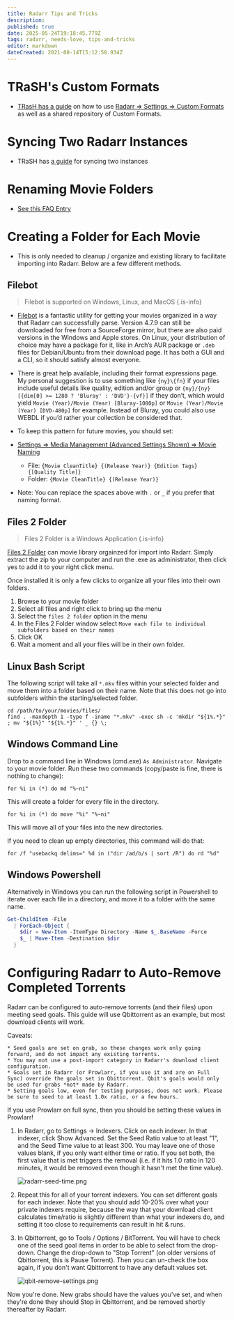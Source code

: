 ```yaml
---
title: Radarr Tips and Tricks
description: 
published: true
date: 2025-05-24T19:18:45.779Z
tags: radarr, needs-love, tips-and-tricks
editor: markdown
dateCreated: 2021-08-14T15:12:58.934Z
---
```


# TRaSH's Custom Formats

- [TRasH has a guide](https://trash-guides.info/Radarr/) on how to use [Radarr => Settings => Custom Formats](/radarr/settings#custom-formats) as well as a shared repository of Custom Formats.

# Syncing Two Radarr Instances

- TRaSH has [a guide](https://trash-guides.info/Radarr/Tips/Sync-2-radarr-sonarr/) for syncing two instances

# Renaming Movie Folders

- [See this FAQ Entry](/radarr/faq#how-can-i-rename-my-movie-folders)

# Creating a Folder for Each Movie

- This is only needed to cleanup / organize and existing library to facilitate importing into Radarr. Below are a few different methods.

## Filebot

> Filebot is supported on Windows, Linux, and MacOS {.is-info}

- [Filebot](https://www.filebot.net/) is a fantastic utility for getting your movies organized in a way that Radarr can successfully parse. Version 4.7.9 can still be downloaded for free from a SourceForge mirror, but there are also paid versions in the Windows and Apple stores. On Linux, your distribution of choice may have a package for it, like in Arch’s AUR package or `.deb` files for Debian/Ubuntu from their download page. It has both a GUI and a CLI, so it should satisfy almost everyone.

- There is great help available, including their format expressions page. My personal suggestion is to use something like `{ny}\{fn}` if your files include useful details like quality, edition and/or group or `{ny}/{ny} [{dim[0] >= 1280 ? 'Bluray' : 'DVD'}-{vf}]` if they don’t, which would yield `Movie (Year)/Movie (Year) [Bluray-1080p]` or `Movie (Year)/Movie (Year) [DVD-480p]` for example. Instead of Bluray, you could also use WEBDL if you’d rather your collection be considered that.

- To keep this pattern for future movies, you should set:

- [Settings => Media Management (Advanced Settings Shown) => Movie Naming](/radarr/settings#media-management)

  - File: `{Movie CleanTitle} {(Release Year)} {Edition Tags} {[Quality Title]}`
  - Folder: `{Movie CleanTitle} {(Release Year)}`

- Note: You can replace the spaces above with `.` or `_` if you prefer that naming format.

## Files 2 Folder

> Files 2 Folder is a Windows Application {.is-info}

[Files 2 Folder](http://www.dcmembers.com/skwire/download/files-2-folder/) can movie library orgainzed for import into Radarr. Simply extract the zip to your computer and run the .exe as administrator, then click yes to add it to your right click menu.

Once installed it is only a few clicks to organize all your files into their own folders.

1. Browse to your movie folder
1. Select all files and right click to bring up the menu
1. Select the `files 2 folder` option in the menu
1. In the Files 2 Folder window select `Move each file to individual subfolders based on their names`
1. Click OK
1. Wait a moment and all your files will be in their own folder.

## Linux Bash Script

The following script will take all `*.mkv` files within your selected folder and move them into a folder based on their name. Note that this does not go into subfolders within the starting/selected folder.

```shell
cd /path/to/your/movies/files/
find . -maxdepth 1 -type f -iname "*.mkv" -exec sh -c 'mkdir "${1%.*}" ; mv "${1%}" "${1%.*}" ' _ {} \;
```

## Windows Command Line

Drop to a command line in Windows (cmd.exe) `As Administrator`. Navigate to your movie folder. Run these two commands (copy/paste is fine, there is nothing to change):

`for %i in (*) do md "%~ni"`

This will create a folder for every file in the directory.

`for %i in (*) do move "%i" "%~ni"`

This will move all of your files into the new directories.

If you need to clean up empty directories, this command will do that:

`for /f "usebackq delims=" %d in ("dir /ad/b/s | sort /R") do rd "%d"`

## Windows Powershell

Alternatively in Windows you can run the following script in Powershell to iterate over each file in a directory, and move it to a folder with the same name.

```powershell
Get-ChildItem -File 
  | ForEach-Object {
    $dir = New-Item -ItemType Directory -Name $_.BaseName -Force
    $_ | Move-Item -Destination $dir
  }
```

# Configuring Radarr to Auto-Remove Completed Torrents

Radarr can be configured to auto-remove torrents (and their files) upon meeting seed goals. This guide will use Qbittorrent as an example, but most download clients will work.

Caveats:

	* Seed goals are set on grab, so these changes work only going forward, and do not impact any existing torrents.
	* You may not use a post-import category in Radarr's download client configuration.
	* Goals set in Radarr (or Prowlarr, if you use it and are on Full Sync) override the goals set in Qbittorrent. Qbit's goals would only be used for grabs *not* made by Radarr.
	* Setting goals low, even for testing purposes, does not work. Please be sure to seed to at least 1.0x ratio, or a few hours.

If you use Prowlarr on full sync, then you should be setting these values in Prowlarr!

1. In Radarr, go to Settings -> Indexers. Click on each indexer. In that indexer, click Show Advanced. Set the Seed Ratio value to at least "1", and the Seed Time value to at least 300. You may leave one of those values blank, if you only want either time or ratio. If you set both, the first value that is met triggers the removal (i.e. if it hits 1.0 ratio in 120 minutes, it would be removed even though it hasn't met the time value).

	![radarr-seed-time.png](/images/radarr-seed-time.png)
  
1. Repeat this for all of your torrent indexers. You can set different goals for each indexer. Note that you should add 10-20% over what your private indexers require, because the way that your download client calculates time/ratio is slightly different than what your indexers do, and setting it too close to requirements can result in hit & runs.

1. In Qbittorrent, go to Tools / Options / BitTorrent. You will have to check one of the seed goal items in order to be able to select from the drop-down. Change the drop-down to "Stop Torrent" (on older versions of Qbittorrent, this is Pause Torrent). Then you can un-check the box again, if you don't want Qbittorrent to have any default values set.

	![qbit-remove-settings.png](/images/qbit-remove-settings.png)

Now you're done. New grabs should have the values you've set, and when they're done they should Stop in Qbittorrent, and be removed shortly thereafter by Radarr.
